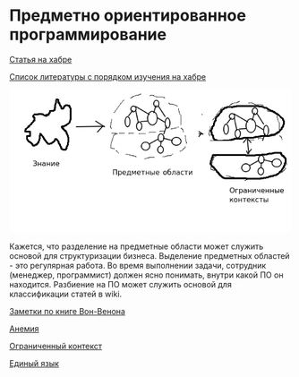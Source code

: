 # Предметно ориентированное программирование

[Статья на хабре](https://habr.com/ru/post/316438/)

[Список литературы с порядком изучения на хабре](https://habr.com/ru/post/653421/)


![](_/.DDD/1.png)

Кажется, что разделение на предметные области может служить основой для структуризации бизнеса. Выделение предметных
областей - это регулярная работа. Во время выполнении задачи, сотрудник (менеджер, программист) должен
ясно понимать, внутри какой ПО он находится. Разбиение на ПО может служить основой для 
классификации статей в wiki. 

[Заметки по книге Вон-Венона](DDD-von-venon.md)

[Анемия](Anemia.md)

[Ограниченный контекст]()

[Единый язык](ubuqutios-language.md)
